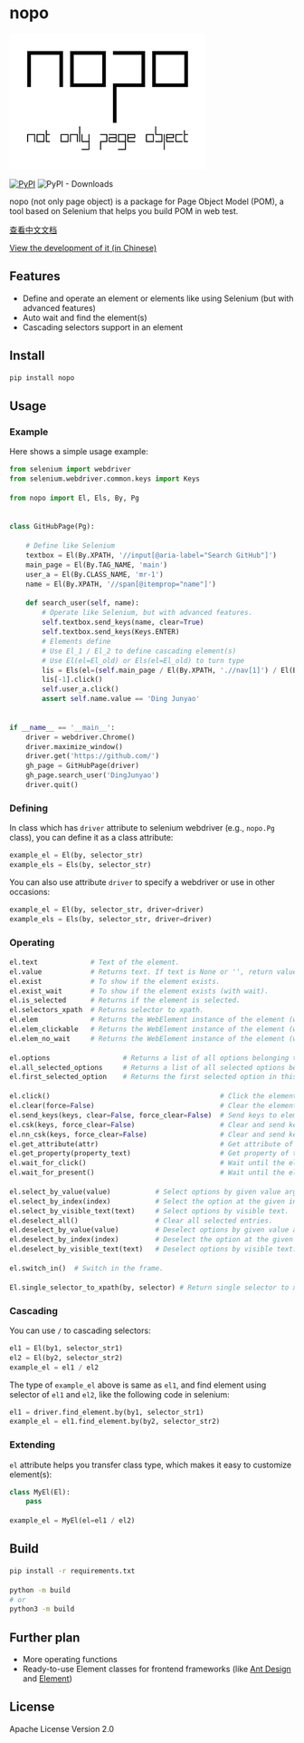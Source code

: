 # nopo

![](logo.png)

[![PyPI](https://img.shields.io/pypi/v/nopo)](https://pypi.org/project/nopo/) ![PyPI - Downloads](https://img.shields.io/pypi/dm/nopo)

nopo (not only page object) is a package for Page Object Model (POM), a tool based on Selenium that helps you build POM in web test.

[查看中文文档](README_zh.md)

[View the development of it (in Chinese)](https://4ading.com/posts/nopo-development)

## Features

- Define and operate an element or elements like using Selenium (but with advanced features)
- Auto wait and find the element(s)
- Cascading selectors support in an element

## Install

```bash
pip install nopo
```

## Usage

### Example

Here shows a simple usage example:

```python
from selenium import webdriver
from selenium.webdriver.common.keys import Keys

from nopo import El, Els, By, Pg


class GitHubPage(Pg):

    # Define like Selenium
    textbox = El(By.XPATH, '//input[@aria-label="Search GitHub"]')
    main_page = El(By.TAG_NAME, 'main')
    user_a = El(By.CLASS_NAME, 'mr-1')
    name = El(By.XPATH, '//span[@itemprop="name"]')

    def search_user(self, name):
        # Operate like Selenium, but with advanced features.
        self.textbox.send_keys(name, clear=True)
        self.textbox.send_keys(Keys.ENTER)
        # Elements define
        # Use El_1 / El_2 to define cascading element(s)
        # Use El(el=El_old) or Els(el=El_old) to turn type
        lis = Els(el=(self.main_page / El(By.XPATH, './/nav[1]') / El(By.TAG_NAME, 'a')))
        lis[-1].click()
        self.user_a.click()
        assert self.name.value == 'Ding Junyao'


if __name__ == '__main__':
    driver = webdriver.Chrome()
    driver.maximize_window()
    driver.get('https://github.com/')
    gh_page = GitHubPage(driver)
    gh_page.search_user('DingJunyao')
    driver.quit()
```

### Defining

In class which has `driver` attribute to selenium webdriver (e.g., `nopo.Pg` class), you can define it as a class attribute:

```python
example_el = El(by, selector_str)
example_els = Els(by, selector_str)
```

You can also use attribute `driver` to specify a webdriver or use in other occasions:

```python
example_el = El(by, selector_str, driver=driver)
example_els = Els(by, selector_str, driver=driver)
```

### Operating

```python
el.text             # Text of the element.
el.value            # Returns text. If text is None or '', return value property (mostly for input element).
el.exist            # To show if the element exists.
el.exist_wait       # To show if the element exists (with wait).
el.is_selected      # Returns if the element is selected.
el.selectors_xpath  # Returns selector to xpath.
el.elem             # Returns the WebElement instance of the element (with wait).
el.elem_clickable   # Returns the WebElement instance of the element (wait for clickable).
el.elem_no_wait     # Returns the WebElement instance of the element (without wait).

el.options                  # Returns a list of all options belonging to this select tag
el.all_selected_options     # Returns a list of all selected options belonging to this select tag
el.first_selected_option    # Returns the first selected option in this select tag.

el.click()                                          # Click the element.
el.clear(force=False)                               # Clear the element. Use force=True to ensure the element can be cleared to deal with some situation.
el.send_keys(keys, clear=False, force_clear=False)  # Send keys to element. If clear is True, clear the element before sending. If clear and force are True, clear will be in force mode.
el.csk(keys, force_clear=False)                     # Clear and send keys to element. If force_clear is True, clear will be in force mode.
el.nn_csk(keys, force_clear=False)                  # Clear and send keys if keys is not None. If force_clear is True, clear will be in force mode.
el.get_attribute(attr)                              # Get attribute of the element.
el.get_property(property_text)                      # Get property of the element.
el.wait_for_click()                                 # Wait until the element is clickable.
el.wait_for_present()                               # Wait until the element is present.

el.select_by_value(value)           # Select options by given value argument.
el.select_by_index(index)           # Select the option at the given index.
el.select_by_visible_text(text)     # Select options by visible text.
el.deselect_all()                   # Clear all selected entries.
el.deselect_by_value(value)         # Deselect options by given value argument.
el.deselect_by_index(index)         # Deselect the option at the given index.
el.deselect_by_visible_text(text)   # Deselect options by visible text.

el.switch_in()  # Switch in the frame.

El.single_selector_to_xpath(by, selector) # Return single selector to xpath.
```

### Cascading

You can use `/` to cascading selectors:

```python
el1 = El(by1, selector_str1)
el2 = El(by2, selector_str2)
example_el = el1 / el2
```

The type of `example_el` above is same as `el1`, and find element using selector of `el1` and `el2`, like the following code in selenium:

```python
el1 = driver.find_element.by(by1, selector_str1)
example_el = el1.find_element.by(by2, selector_str2)
```

### Extending

`el` attribute helps you transfer class type, which makes it easy to customize element(s):

```python
class MyEl(El):
    pass

example_el = MyEl(el=el1 / el2)
```

## Build

```bash
pip install -r requirements.txt

python -m build
# or
python3 -m build
```

## Further plan

- More operating functions
- Ready-to-use Element classes for frontend frameworks (like [Ant Design](https://ant.design/) and [Element](https://element-plus.org/))

## License

Apache License Version 2.0
